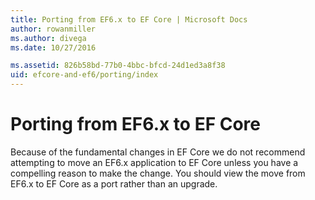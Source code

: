 ```yaml
---
title: Porting from EF6.x to EF Core | Microsoft Docs
author: rowanmiller
ms.author: divega
ms.date: 10/27/2016

ms.assetid: 826b58bd-77b0-4bbc-bfcd-24d1ed3a8f38
uid: efcore-and-ef6/porting/index
---
```

# Porting from EF6.x to EF Core

Because of the fundamental changes in EF Core we do not recommend attempting to move an EF6.x application to EF Core unless you have a compelling reason to make the change. You should view the move from EF6.x to EF Core as a port rather than an upgrade.
